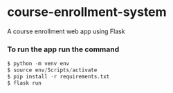 # course-enrollment-system
A course enrollment web app using Flask


### To run the app run the command

```python
$ python -m venv env
$ source env/Scripts/activate
$ pip install -r requirements.txt
$ flask run
```
